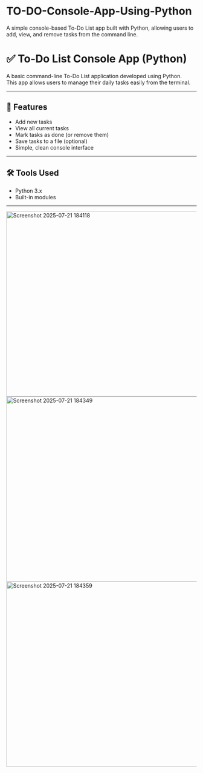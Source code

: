 # TO-DO-Console-App-Using-Python
A simple console-based To-Do List app built with Python, allowing users to add, view, and remove tasks from the command line.
# ✅ To-Do List Console App (Python)

A basic command-line To-Do List application developed using Python.  
This app allows users to manage their daily tasks easily from the terminal.

---

## 🎯 Features

- Add new tasks
- View all current tasks
- Mark tasks as done (or remove them)
- Save tasks to a file (optional)
- Simple, clean console interface

---

## 🛠️ Tools Used

- Python 3.x
- Built-in modules

---
<img width="789" height="489" alt="Screenshot 2025-07-21 184118" src="https://github.com/user-attachments/assets/b1bf137f-b795-4388-be7f-26cfbc512cdf" />
<img width="789" height="489" alt="Screenshot 2025-07-21 184349" src="https://github.com/user-attachments/assets/226c8913-518e-4b5a-9593-8ff6a4878a51" />
<img width="789" height="489" alt="Screenshot 2025-07-21 184359" src="https://github.com/user-attachments/assets/d0e50060-cc4c-43a7-971a-98271bd90fa6" />







